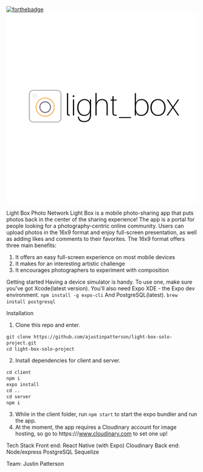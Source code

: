 [![forthebadge](https://forthebadge.com/images/badges/compatibility-betamax.svg)](https://forthebadge.com)
![logo](https://github.com/ajustinpatterson/light-box-solo-project/blob/master/client/assets/light_box.png)

Light Box Photo Network
Light Box is a mobile photo-sharing app that puts photos back in the center of the sharing experience! The app is a portal for people looking for a photography-centric online community. Users can upload photos in the 16x9 format and enjoy full-screen presentation, as well as adding likes and comments to their favorites. The 16x9 format offers three main benefits:

1. It offers an easy full-screen experience on most mobile devices
2. It makes for an interesting artistic challenge
3. It encourages photographers to experiment with composition

Getting started
Having a device simulator is handy.
To use one, make sure you've got Xcode(latest version).
You'll also need Expo XDE - the Expo dev environment. `npm install -g expo-cli`
And PostgreSQL(latest). `brew install postgresql`

Installation

1. Clone this repo and enter.

```
git clone https://github.com/ajustinpatterson/light-box-solo-project.git
cd light-box-solo-project
```

2. Install dependencies for client and server.

```
cd client
npm i
expo install
cd ..
cd server
npm i
```

3. While in the client folder, run `npm start` to start the expo bundler and run the app.
4. At the moment, the app requires a Cloudinary account for image hosting, so go to
   https:///www.cloudinary.com to set one up!

Tech Stack
Front end:
React Native (with Expo)
Cloudinary
Back end:
Node/express
PostgreSQL
Sequelize

Team:
Justin Patterson
